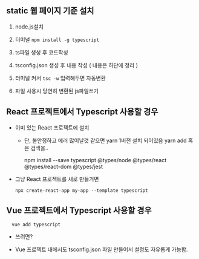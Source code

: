 ## static 웹 페이지 기준 설치

1. node.js설치

2. 터미널 `npm install -g typescript`

3. ts파일 생성 후 코드작성

4. tsconfig.json 생성 후 내용 작성 ( 내용은 하단에 정리 )

5. 터미널 켜서 `tsc -w` 입력해두면 자동변환

6. 파일 사용시 당연히 변환된 js파일쓰기


## React 프로젝트에서 Typescript 사용할 경우

 - 이미 있는 React 프로젝트에 설치
      - 단, 불안정하고 에러 많이날것 같으면 yarn 1버전 설치 되어있음 yarn add 혹은 검색을..

        npm install --save typescript @types/node @types/react @types/react-dom @types/jest

 - 그냥 React 프로젝트를 새로 만들거면 

       npx create-react-app my-app --template typescript
       
## Vue 프로젝트에서 Typescript 사용할 경우

      vue add typescript
      
  - 쓰려면?

      <script lang="ts">
  
      </script>
      
 - Vue 프로젝트 내에서도 tsconfig.json 파일 만들어서 설정도 자유롭게 가능함.     
